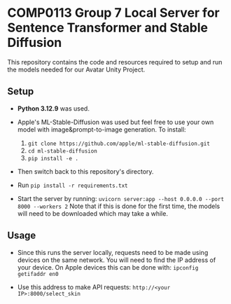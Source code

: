 # COMP0113 Group 7 Local Server for Sentence Transformer and Stable Diffusion
This repository contains the code and resources required to setup and run the models needed for our Avatar Unity Project.

## Setup
* **Python 3.12.9** was used.

* Apple's ML-Stable-Diffusion was used but feel free to use your own model with image&prompt-to-image generation. To install:
    1. `git clone https://github.com/apple/ml-stable-diffusion.git`
    2. `cd ml-stable-diffusion`
    3. `pip install -e .`

* Then switch back to this repository's directory.

* Run `pip install -r requirements.txt`

* Start the server by running: `uvicorn server:app --host 0.0.0.0 --port 8000 --workers 2` Note that if this is done for the first time, the models will need to be downloaded which may take a while.

## Usage
* Since this runs the server locally, requests need to be made using devices on the same network. You will need to find the IP address of your device. On Apple devices this can be done with: `ipconfig getifaddr en0`

* Use this address to make API requests: `http://<your IP>:8000/select_skin`
